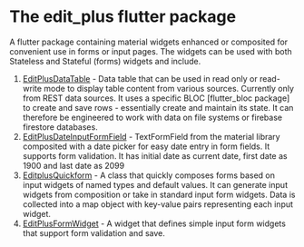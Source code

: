 # The edit_plus flutter package

A flutter package containing material widgets enhanced or composited for convenient use in forms or input pages. The widgets can be used with both Stateless and Stateful (forms) widgets and include.

1. [EditPlusDataTable](./docs/EDITPLUSDATATABLE.md) - Data table that can be used in read only or read-write mode to display table content from various sources. Currently only from REST data sources. It uses a specific BLOC [flutter_bloc package] to create and save rows - essentially create and maintain its state. It can therefore be engineered to work with data on file systems or firebase firestore databases. 
2. [EditPlusDateInputFormField](./docs/EDITPLUSDATEINPUTFORMFIELD.md) - TextFormField from the material library composited with a date picker for easy date entry in form fields. It supports form validation. It has initial date as current date, first date as 1900 and last date as 2099
3. [EditplusQuickform](./docs/EDITPLUSQUICKFORM.md) - A class that quickly composes forms based on input widgets of named types and default values. It can generate input widgets from composition or take in standard input form widgets. Data is collected into a map object with key-value pairs representing each input widget.
4. [EditPlusFormWidget](./docs/EDITPLUSFORMWIDGET.md) - A widget that defines simple input form widgets that support form validation and save.


